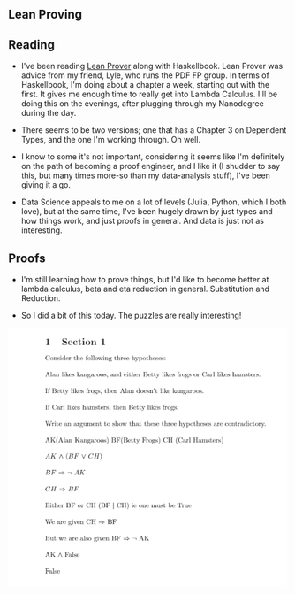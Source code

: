 ## Lean Proving

## Reading

- I've been reading [Lean Prover](https://leanprover.github.io/logic_and_proof/natural_deduction_for_propositional_logic.html)
along with Haskellbook. Lean Prover was advice from my friend, Lyle, 
  who runs the PDF FP group. In terms of Haskellbook, I'm doing about a chapter a week, starting out
  with the first. It gives me enough time to really get into Lambda Calculus. I'll be doing this on the evenings, after 
  plugging through my Nanodegree during the day.
  
- There seems to be two versions; one that has a Chapter 3 on Dependent Types, and the one I'm working through. Oh well. 
  
- I know to some it's not important, considering it seems like I'm definitely on the path of becoming 
  a proof engineer, and I like it (I shudder to say this, but many times more-so than my data-analysis
  stuff), I've been giving it a go. 
  
- Data Science appeals to me on a lot of levels (Julia, Python, which I both love), but at the same time,
  I've been hugely drawn by just types and how things work, and just proofs in general. And data is just 
  not as interesting. 
  
## Proofs
- I'm still learning how to prove things, but I'd like to become better at lambda calculus, beta and eta
  reduction in general. Substitution and Reduction.
  
- So I did a bit of this today. The puzzles are really interesting!

<img src="/images/simple_proof.png" width="800">
